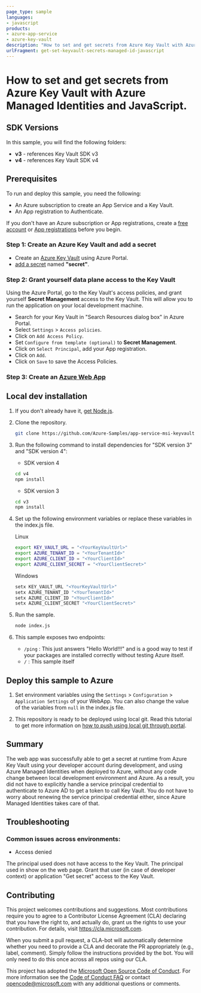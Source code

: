 ```yaml
---
page_type: sample
languages:
- javascript
products:
- azure-app-service
- azure-key-vault
description: "How to set and get secrets from Azure Key Vault with Azure Managed Identities and JavaScript."
urlFragment: get-set-keyvault-secrets-managed-id-javascript
---
```


# How to set and get secrets from Azure Key Vault with Azure Managed Identities and JavaScript.

## SDK Versions
In this sample, you will find the following folders:
* **v3** - references Key Vault SDK v3
* **v4** - references Key Vault SDK v4

## Prerequisites
To run and deploy this sample, you need the following:
* An Azure subscription to create an App Service and a Key Vault. 
* An App registration to Authenticate.

If you don't have an Azure subscription or App registrations, create a [free account] or [App registrations] before you begin.

### Step 1: Create an Azure Key Vault and add a secret
* Create an [Azure Key Vault] using Azure Portal.
* [add a secret] named **"secret"**.

### Step 2: Grant yourself data plane access to the Key Vault
Using the Azure Portal, go to the Key Vault's access policies, and grant yourself **Secret Management** access to the Key Vault. This will allow you to run the application on your local development machine. 

* Search for your Key Vault in "Search Resources dialog box" in Azure Portal.
* Select `Settings` > `Access policies`.
* Click on `Add Access Policy`.
* Set `Configure from template (optional)` to **Secret Management**.
* Click on `Select Principal`, add your App registration.
* Click on `Add`.
* Click on `Save` to save the Access Policies.

### Step 3: Create an [Azure Web App]

## Local dev installation
1.  If you don't already have it, [get Node.js].

2.  Clone the repository.

    ``` bash
    git clone https://github.com/Azure-Samples/app-service-msi-keyvault-node.git
    ```

3.  Run the following command to install dependencies for "SDK version 3" and "SDK version 4":

    - SDK version 4

    ``` cmd
    cd v4
    npm install
    ```

    - SDK version 3

    ``` cmd
    cd v3
    npm install
    ```

4.  Set up the following environment variables or replace these variables in the index.js file.

    Linux
    ``` bash
    export KEY_VAULT_URL = "<YourKeyVaultUrl>"
    export AZURE_TENANT_ID = "<YourTenantId>"
    export AZURE_CLIENT_ID = "<YourClientId>"
    export AZURE_CLIENT_SECRET = "<YourClientSecret>"
    ```

    Windows
    ``` cmd
    setx KEY_VAULT_URL "<YourKeyVaultUrl>"
    setx AZURE_TENANT_ID "<YourTenantId>"
    setx AZURE_CLIENT_ID "<YourClientId>"
    setx AZURE_CLIENT_SECRET "<YourClientSecret>"
    ```

5. Run the sample.

    ``` cmd
    node index.js
    ```

6. This sample exposes two endpoints:
  
   - `/ping` : This just answers "Hello World!!!" and is a good way to test if your packages are installed correctly without testing Azure itself.
   - `/` : This sample itself

## Deploy this sample to Azure
1. Set environment variables using the `Settings` > `Configuration` > `Application Settings` of your WebApp. You can also change the value of the variables from `null` in the index.js file.

2. This repository is ready to be deployed using local git. Read this tutorial to get more information on [how to push using local git through portal].

## Summary
The web app was successfully able to get a secret at runtime from Azure Key Vault using your developer account during development, and using Azure Managed Identities when deployed to Azure, without any code change between local development environment and Azure. 
As a result, you did not have to explicitly handle a service principal credential to authenticate to Azure AD to get a token to call Key Vault. You do not have to worry about renewing the service principal credential either, since Azure Managed Identities takes care of that.

## Troubleshooting
### Common issues across environments:
* Access denied

The principal used does not have access to the Key Vault. The principal used in show on the web page. Grant that user (in case of developer context) or application "Get secret" access to the Key Vault. 

## Contributing
This project welcomes contributions and suggestions.  Most contributions require you to agree to a
Contributor License Agreement (CLA) declaring that you have the right to, and actually do, grant us
the rights to use your contribution. For details, visit https://cla.microsoft.com.

When you submit a pull request, a CLA-bot will automatically determine whether you need to provide
a CLA and decorate the PR appropriately (e.g., label, comment). Simply follow the instructions
provided by the bot. You will only need to do this once across all repos using our CLA.

This project has adopted the [Microsoft Open Source Code of Conduct]. For more information see the [Code of Conduct FAQ] or contact [opencode@microsoft.com] with any additional questions or comments.

<!-- LINKS -->
[free account]: https://azure.microsoft.com/free/?WT.mc_id=A261C142F
[App registrations]: https://azure.microsoft.com/documentation/articles/resource-group-create-service-principal-portal/
[Azure Key Vault]:https://docs.microsoft.com/en-us/azure/key-vault/quick-create-portal
[add a secret]: https://docs.microsoft.com/en-us/azure/key-vault/quick-create-portal#add-a-secret-to-key-vault
[Azure Web App]: https://docs.microsoft.com/en-us/azure/app-service/app-service-web-get-started-nodejs
[get Node.js]: https://nodejs.org
[how to push using local git through portal]: https://docs.microsoft.com/en-us/azure/app-service/app-service-deploy-local-git
[Microsoft Open Source Code of Conduct]: https://opensource.microsoft.com/codeofconduct/
[Code of Conduct FAQ]: https://opensource.microsoft.com/codeofconduct/faq/
[opencode@microsoft.com]: mailto:opencode@microsoft.com

